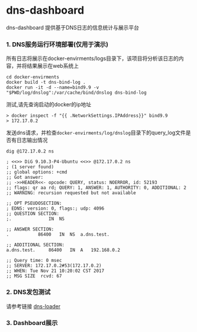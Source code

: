 # dns-dashboard
dns-dashboard 提供基于DNS日志的信息统计与展示平台


### 1. DNS服务运行环境部署(仅用于演示)

所有日志将展示在docker-envirments/logs目录下，该项目将分析该日志的内容，并将结果展示在web系统上

```
cd docker-envirments
docker build -t dns-bind-log .
docker run -it -d --name=bind9.9 -v "$PWD/log/dnslog":/var/cache/bind/dnslog dns-bind-log
```

测试,请先查询启动的docker的ip地址
```
> docker inspect -f "{{ .NetworkSettings.IPAddress}}" bind9.9
> 172.17.0.2
```
发送dns请求，并检查`docker-envirments/log/dnslog`目录下的query_log文件是否有日志输出情况

```
dig @172.17.0.2 ns

; <<>> DiG 9.10.3-P4-Ubuntu <<>> @172.17.0.2 ns
; (1 server found)
;; global options: +cmd
;; Got answer:
;; ->>HEADER<<- opcode: QUERY, status: NOERROR, id: 52193
;; flags: qr aa rd; QUERY: 1, ANSWER: 1, AUTHORITY: 0, ADDITIONAL: 2
;; WARNING: recursion requested but not available

;; OPT PSEUDOSECTION:
; EDNS: version: 0, flags:; udp: 4096
;; QUESTION SECTION:
;.				IN	NS

;; ANSWER SECTION:
.			86400	IN	NS	a.dns.test.

;; ADDITIONAL SECTION:
a.dns.test.		86400	IN	A	192.168.0.2

;; Query time: 0 msec
;; SERVER: 172.17.0.2#53(172.17.0.2)
;; WHEN: Tue Nov 21 10:20:02 CST 2017
;; MSG SIZE  rcvd: 67

```


### 2. DNS发包测试

请参考链接 [dns-loader](https://github.com/zhangmingkai4315/dns-loader)

### 3. Dashboard展示



